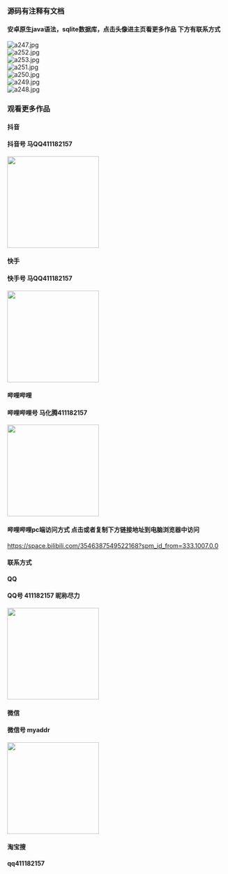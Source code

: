 ### 源码有注释有文档

#### 安卓原生java语法，sqlite数据库，点击头像进主页看更多作品 下方有联系方式
 <img src='https://img.alicdn.com/imgextra/i4/1658540494/O1CN01T158BO1FWIa9miw1A_!!1658540494.jpg' alt='a247.jpg' /></br> 
 <img src='https://img.alicdn.com/imgextra/i2/1658540494/O1CN01iegL751FWIaAb3Ydi_!!1658540494.jpg' alt='a252.jpg' /></br> 
 <img src='https://img.alicdn.com/imgextra/i4/1658540494/O1CN019y44hV1FWIaAb5yIv_!!1658540494.jpg' alt='a253.jpg' /></br> 
 <img src='https://img.alicdn.com/imgextra/i3/1658540494/O1CN01FWBj2q1FWIaCExFiG_!!1658540494.jpg' alt='a251.jpg' /></br> 
 <img src='https://img.alicdn.com/imgextra/i3/1658540494/O1CN01cF87Jv1FWIaCEvNIk_!!1658540494.jpg' alt='a250.jpg' /></br> 
 <img src='https://img.alicdn.com/imgextra/i4/1658540494/O1CN01gAQ2Ps1FWIa7vUE3H_!!1658540494.jpg' alt='a249.jpg' /></br> 
 <img src='https://img.alicdn.com/imgextra/i2/1658540494/O1CN016a5M5b1FWIaBXHiVD_!!1658540494.jpg' alt='a248.jpg' /></br>
### 观看更多作品

#### 抖音
#### 抖音号  马QQ411182157
<img src="https://gitee.com/QQ411182157/mingpian/raw/master/douyin.png" width="210px">

#### 快手
#### 快手号  马QQ411182157

<img src="https://gitee.com/QQ411182157/mingpian/raw/master/kuaishou.jpg" width="210px">

#### 哔哩哔哩
#### 哔哩哔哩号  马化腾411182157

<img src="https://gitee.com/QQ411182157/mingpian/raw/master/bili.png" width="210px">

#### 哔哩哔哩pc端访问方式 点击或者复制下方链接地址到电脑浏览器中访问

https://space.bilibili.com/3546387549522168?spm_id_from=333.1007.0.0


#### 联系方式
#### QQ
#### QQ号 411182157 昵称尽力

<img src="https://gitee.com/QQ411182157/mingpian/raw/master/qq.jpg" width="210px">

#### 微信
#### 微信号 myaddr

<img src="https://gitee.com/QQ411182157/mingpian/raw/master/weixin.png" width="210px">

#### 淘宝搜
#### qq411182157
